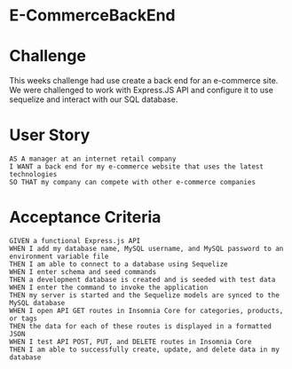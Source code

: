# E-CommerceBackEnd

# Challenge

This weeks challenge had use create a back end for an e-commerce site.   We were challenged to work with Express.JS API and configure it to use sequelize and interact with our SQL database.

# User Story 

```
AS A manager at an internet retail company
I WANT a back end for my e-commerce website that uses the latest technologies
SO THAT my company can compete with other e-commerce companies

```

# Acceptance Criteria

```
GIVEN a functional Express.js API
WHEN I add my database name, MySQL username, and MySQL password to an environment variable file
THEN I am able to connect to a database using Sequelize
WHEN I enter schema and seed commands
THEN a development database is created and is seeded with test data
WHEN I enter the command to invoke the application
THEN my server is started and the Sequelize models are synced to the MySQL database
WHEN I open API GET routes in Insomnia Core for categories, products, or tags
THEN the data for each of these routes is displayed in a formatted JSON
WHEN I test API POST, PUT, and DELETE routes in Insomnia Core
THEN I am able to successfully create, update, and delete data in my database

```